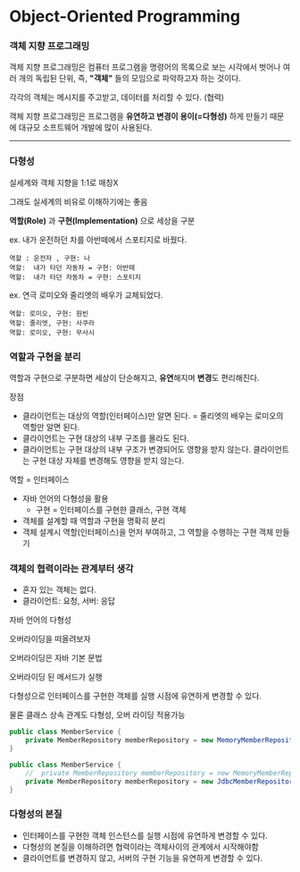 # Object-Oriented Programming

### 객체 지향 프로그래밍

객체 지향 프로그래밍은 컴퓨터 프로그램을 명령어의 목록으로 보는 시각에서 벗어나 여러 개의 독립된 단위, 즉, **"객체"** 들의 모임으로 파악하고자 하는 것이다.

각각의 객체는 메시지를 주고받고, 데이터를 처리할 수 있다. (협력)

객체 지향 프로그래밍은 프로그램을 **유연하고 변경이 용이(=다형성)** 하게 만들기 때문에 대규모 소프트웨어 개발에 많이 사용된다.

---

### 다형성

실세계와 객체 지향을 1:1로 매칭X

그래도 실세계의 비유로 이해하기에는 좋음

**역할(Role)** 과 **구현(Implementation)** 으로 세상을 구분

ex. 내가 운전하던 차를 아반떼에서 스포티지로 바꿨다.

```text
역할 : 운전자 , 구현: 나
역할:  내가 타던 자동차 = 구현: 아반떼
역할:  내가 타던 자동차 = 구현: 스포티지
```

ex. 연극 로미오와 줄리엣의 배우가 교체되었다.

```text
역할: 로미오, 구현: 원빈
역할: 줄리엣, 구현: 사쿠라
역할: 로미오, 구현: 무사시
```

### 역할과 구현을 분리

역할과 구현으로 구분하면 세상이 단순해지고, **유연**해지며 **변경**도 편리해진다.

장점

- 클라이언트는 대상의 역할(인터페이스)만 알면 된다. = 줄리엣의 배우는 로미오의 역할만 알면 된다.
- 클라이언트는 구현 대상의 내부 구조를 몰라도 된다.
- 클라이언트는 구현 대상의 내부 구조가 변경되어도 영향을 받지 않는다. 클라이언트는 구현 대상 자체를 변경해도 영향을 받지 않는다.

역할 = 인터페이스

- 자바 언어의 다형성을 활용
    - 구현 = 인터페이스를 구현한 클래스, 구현 객체
- 객체를 설계할 때 역할과 구현을 명확히 분리
- 객체 설계시 역할(인터페이스)을 먼저 부여하고, 그 역할을 수행하는 구현 객체 만들기

### 객체의 협력이라는 관계부터 생각

- 혼자 있는 객체는 없다.
- 클라이언트: 요청, 서버: 응답

자바 언어의 다형성

오버라이딩을 떠올려보자

오버라이딩은 자바 기본 문법

오버라이딩 된 메서드가 실행

다형성으로 인터페이스를 구현한 객체를 실행 시점에 유연하게 변경할 수 있다.

물론 클래스 상속 관계도 다형성, 오버 라이딩 적용가능

```java
public class MemberService {
    private MemberRepository memberRepository = new MemoryMemberRepository();
}
```

```java
public class MemberService {
    //  private MemberRepository memberRepository = new MemoryMemberRepository();
    private MemberRepository memberRepository = new JdbcMemberRepository();
}
```

### 다형성의 본질

- 인터페이스를 구현한 객체 인스턴스를 실행 시점에 유연하게 변경할 수 있다.
- 다형성의 본질을 이해하려면 협력이라는 객체사이의 관계에서 시작해야함
- 클라이언트를 변경하지 않고, 서버의 구현 기능을 유연하게 변경할 수 있다.


